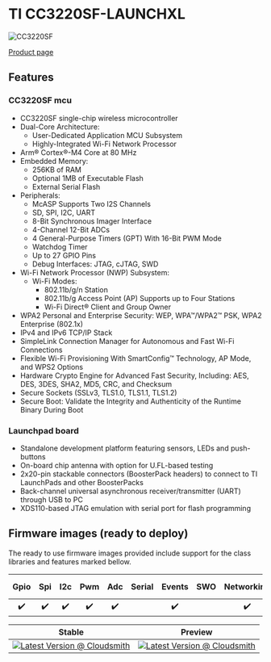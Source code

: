 # TI CC3220SF-LAUNCHXL

![CC3220SF](../../images/reference-targets/cc3220sf-launchxl.jpg)

[Product page](http://www.ti.com/tool/CC3220SF-LAUNCHXL)

## Features

### CC3220SF mcu

- CC3220SF single-chip wireless microcontroller
- Dual-Core Architecture:
  - User-Dedicated Application MCU Subsystem
  - Highly-Integrated Wi-Fi Network Processor
- Arm® Cortex®-M4 Core at 80 MHz
- Embedded Memory:
  - 256KB of RAM
  - Optional 1MB of Executable Flash
  - External Serial Flash
- Peripherals:
  - McASP Supports Two I2S Channels
  - SD, SPI, I2C, UART
  - 8-Bit Synchronous Imager Interface
  - 4-Channel 12-Bit ADCs
  - 4 General-Purpose Timers (GPT) With 16-Bit PWM Mode
  - Watchdog Timer
  - Up to 27 GPIO Pins
  - Debug Interfaces: JTAG, cJTAG, SWD
- Wi-Fi Network Processor (NWP) Subsystem:
  - Wi-Fi Modes:
    - 802.11b/g/n Station
    - 802.11b/g Access Point (AP) Supports up to Four Stations
    - Wi-Fi Direct® Client and Group Owner
- WPA2 Personal and Enterprise Security: WEP, WPA™/WPA2™ PSK, WPA2 Enterprise (802.1x)
- IPv4 and IPv6 TCP/IP Stack
- SimpleLink Connection Manager for Autonomous and Fast Wi-Fi Connections
- Flexible Wi-Fi Provisioning With SmartConfig™ Technology, AP Mode, and WPS2 Options
- Hardware Crypto Engine for Advanced Fast Security, Including: AES, DES, 3DES, SHA2, MD5, CRC, and Checksum
- Secure Sockets (SSLv3, TLS1.0, TLS1.1, TLS1.2)
- Secure Boot: Validate the Integrity and Authenticity of the Runtime Binary During Boot

### Launchpad board

- Standalone development platform featuring sensors, LEDs and push-buttons
- On-board chip antenna with option for U.FL-based testing
- 2x20-pin stackable connectors (BoosterPack headers) to connect to TI LaunchPads and other BoosterPacks
- Back-channel universal asynchronous receiver/transmitter (UART) through USB to PC
- XDS110-based JTAG emulation with serial port for flash programming

## Firmware images (ready to deploy)

The ready to use firmware images provided include support for the class libraries and features marked bellow.

| Gpio | Spi | I2c | Pwm | Adc | Serial | Events | SWO | Networking | Large Heap |
|:-:|:-:|:-:|:-:|:-:|:-:|:-:|:-:|:-:|:-:|
| :heavy_check_mark: | :heavy_check_mark: | :heavy_check_mark: | :heavy_check_mark: | :heavy_check_mark: | | :heavy_check_mark: | | :heavy_check_mark: | | |

| Stable | Preview |
|---|---|
| [![Latest Version @ Cloudsmith](https://api-prd.cloudsmith.io/v1/badges/version/net-nanoframework/nanoframework-images/raw/TI_CC3220SF_LAUNCHXL/latest/x/?render=true)](https://cloudsmith.io/~net-nanoframework/repos/nanoframework-images/packages/detail/raw/TI_CC3220SF_LAUNCHXL/latest/) | [![Latest Version @ Cloudsmith](https://api-prd.cloudsmith.io/v1/badges/version/net-nanoframework/nanoframework-images-dev/raw/TI_CC3220SF_LAUNCHXL/latest/x/?render=true)](https://cloudsmith.io/~net-nanoframework/repos/nanoframework-images-dev/packages/detail/raw/TI_CC3220SF_LAUNCHXL/latest/) |